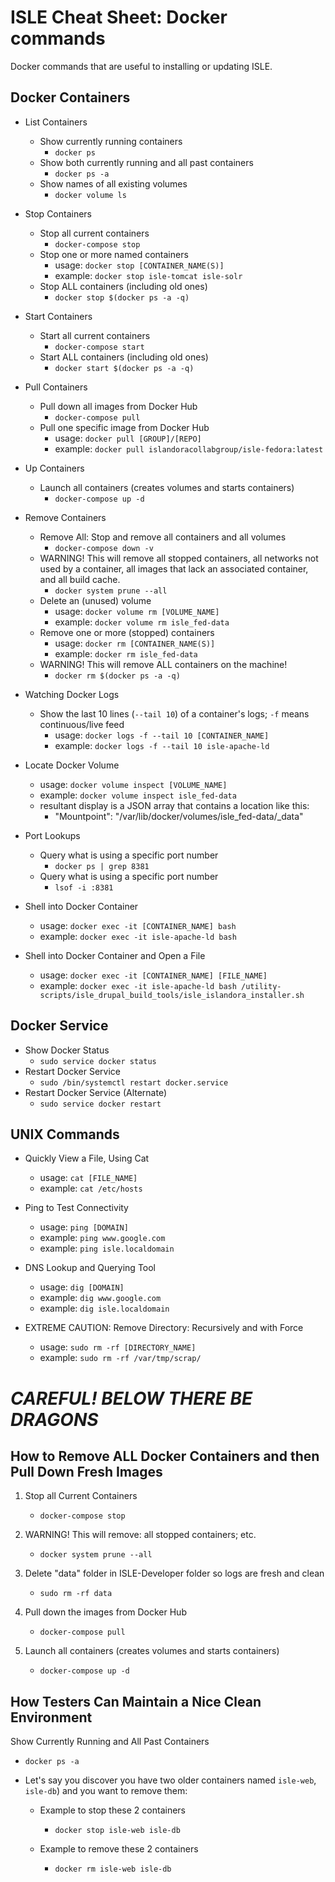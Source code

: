 # ISLE Cheat Sheet: Docker commands

Docker commands that are useful to installing or updating ISLE.


## Docker Containers

* List Containers

  * Show currently running containers
    * `docker ps`
  * Show both currently running and all past containers
    * `docker ps -a`
  * Show names of all existing volumes
    * `docker volume ls`

* Stop Containers
  * Stop all current containers
    * `docker-compose stop`
  * Stop one or more named containers
    * usage: `docker stop [CONTAINER_NAME(S)]`
    * example: `docker stop isle-tomcat isle-solr`
  * Stop ALL containers (including old ones)
    * `docker stop $(docker ps -a -q)`

* Start Containers
  * Start all current containers
    * `docker-compose start`
  * Start ALL containers (including old ones)
    * `docker start $(docker ps -a -q)`

* Pull Containers
  * Pull down all images from Docker Hub
    * `docker-compose pull`
  * Pull one specific image from Docker Hub
    * usage: `docker pull [GROUP]/[REPO]`
    * example: `docker pull islandoracollabgroup/isle-fedora:latest`

* Up Containers
  * Launch all containers (creates volumes and starts containers)
    * `docker-compose up -d`

* Remove Containers
  * Remove All: Stop and remove all containers and all volumes
    * `docker-compose down -v`
  * WARNING! This will remove all stopped containers, all networks not used by a container, all images that lack an associated container, and all build cache.
    * `docker system prune --all`
  * Delete an (unused) volume
    * usage: `docker volume rm [VOLUME_NAME]`
    * example: `docker volume rm isle_fed-data`
  * Remove one or more (stopped) containers
    * usage: `docker rm [CONTAINER_NAME(S)]`
    * example: `docker rm isle_fed-data`
  * WARNING! This will remove ALL containers on the machine!
    * `docker rm $(docker ps -a -q)`

* Watching Docker Logs
  * Show the last 10 lines (`--tail 10`) of a container's logs; `-f` means continuous/live feed
    * usage: `docker logs -f --tail 10 [CONTAINER_NAME]`
    * example: `docker logs -f --tail 10 isle-apache-ld`

* Locate Docker Volume
  * usage: `docker volume inspect [VOLUME_NAME]`
  * example: `docker volume inspect isle_fed-data`
  * resultant display is a JSON array that contains a location like this:
    * "Mountpoint": "/var/lib/docker/volumes/isle_fed-data/_data"

* Port Lookups
  * Query what is using a specific port number
    * `docker ps | grep 8381`
  * Query what is using a specific port number
    * `lsof -i :8381`

* Shell into Docker Container
  * usage: `docker exec -it [CONTAINER_NAME] bash`
  * example: `docker exec -it isle-apache-ld bash`

* Shell into Docker Container and Open a File
  * usage: `docker exec -it [CONTAINER_NAME] [FILE_NAME]`
  * example: `docker exec -it isle-apache-ld bash /utility-scripts/isle_drupal_build_tools/isle_islandora_installer.sh`


## Docker Service

* Show Docker Status
  * `sudo service docker status`
* Restart Docker Service
  * `sudo /bin/systemctl restart docker.service`
* Restart Docker Service (Alternate)
  * `sudo service docker restart`


## UNIX Commands

* Quickly View a File, Using Cat
  * usage: `cat [FILE_NAME]`
  * example: `cat /etc/hosts`

* Ping to Test Connectivity
  * usage: `ping [DOMAIN]`
  * example: `ping www.google.com`
  * example: `ping isle.localdomain`

* DNS Lookup and Querying Tool
  * usage: `dig [DOMAIN]`
  * example: `dig www.google.com`
  * example: `dig isle.localdomain`

* EXTREME CAUTION: Remove Directory: Recursively and with Force
  * usage: `sudo rm -rf [DIRECTORY_NAME]`
  * example: `sudo rm -rf /var/tmp/scrap/`

# *CAREFUL! BELOW THERE BE DRAGONS*


## How to Remove ALL Docker Containers and then Pull Down Fresh Images

1. Stop all Current Containers
   * `docker-compose stop`

1. WARNING! This will remove: all stopped containers; etc.
   * `docker system prune --all`

1. Delete "data" folder in ISLE-Developer folder so logs are fresh and clean
   * `sudo rm -rf data`

1. Pull down the images from Docker Hub
   * `docker-compose pull`

1. Launch all containers (creates volumes and starts containers)
   * `docker-compose up -d`


## How Testers Can Maintain a Nice Clean Environment

Show Currently Running and All Past Containers
  * `docker ps -a`

* Let's say you discover you have two older containers named `isle-web`, `isle-db`) and you want to remove them:

  * Example to stop these 2 containers
    * `docker stop isle-web isle-db`

  * Example to remove these 2 containers
    * `docker rm isle-web isle-db`
